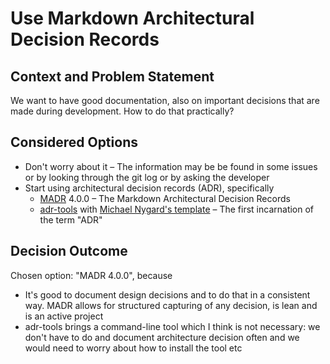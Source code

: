 # Use Markdown Architectural Decision Records

## Context and Problem Statement

We want to have good documentation, also on important decisions that are made during development. How to do that practically?

## Considered Options

* Don't worry about it – The information may be be found in some issues or by looking through the git log or by asking the developer
* Start using architectural decision records (ADR), specifically
  * [MADR](https://adr.github.io/madr/) 4.0.0 – The Markdown Architectural Decision Records
  * [adr-tools](https://github.com/npryce/adr-tools) with [Michael Nygard's template](http://thinkrelevance.com/blog/2011/11/15/documenting-architecture-decisions) – The first incarnation of the term "ADR"

## Decision Outcome
Chosen option: "MADR 4.0.0", because

* It's good to document design decisions and to do that in a consistent way. MADR allows for structured capturing of any decision, is lean and is an active project
* adr-tools brings a command-line tool which I think is not necessary: we don't have to do and document architecture decision often and we would need to worry about how to install the tool etc